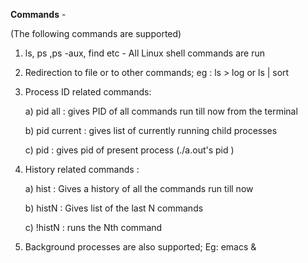 **Commands** - 

(The following commands are supported)

1) ls, ps ,ps -aux, find etc - All Linux shell commands are run

2) Redirection to file or to other commands; eg : ls > log or ls | sort

3) Process ID related commands:

	a) pid all : gives PID of all commands run till now from the terminal

	b) pid current : gives list of currently running child processes

	c) pid : gives pid of present process (./a.out's pid )

4) History related commands :

	a) hist : Gives a history of all the commands run till now

	b) histN : Gives list of the last N commands

	c) !histN : runs the Nth command 

5) Background processes are also supported; Eg: emacs &
